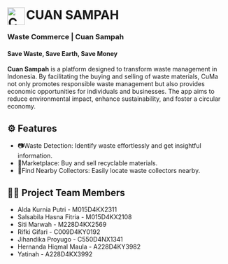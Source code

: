 # <img align="left" alt="Cuan Sampah" title="cuan sampah" width="40px" src="https://github.com/hiqmalism/Cuan-Sampah/blob/master/app/src/main/res/drawable/logo_app.png"/></a>CUAN SAMPAH 

### Waste Commerce | Cuan Sampah
 
#### Save Waste, Save Earth, Save Money

**Cuan Sampah** is a platform designed to transform waste management in Indonesia. By facilitating the buying and selling of waste materials, CuMa not only promotes responsible waste management but also provides economic opportunities for individuals and businesses. The app aims to reduce environmental impact, enhance sustainability, and foster a circular economy.

## :gear: Features
- 📷Waste Detection: Identify waste effortlessly and get insightful information.
- 🛒Marketplace: Buy and sell recyclable materials.
- 📍Find Nearby Collectors: Easily locate waste collectors nearby.

## :technologist: Project Team Members
- Alda Kurnia Putri - M015D4KX2311
- Salsabila Hasna Fitria - M015D4KX2108
- Siti Marwah - M228D4KX2569
- Rifki Gifari - C009D4KY0192
- Jihandika Proyugo - C550D4NX1341
- Hernanda Hiqmal Maula - A228D4KY3982
- Yatinah - A228D4KX3992
